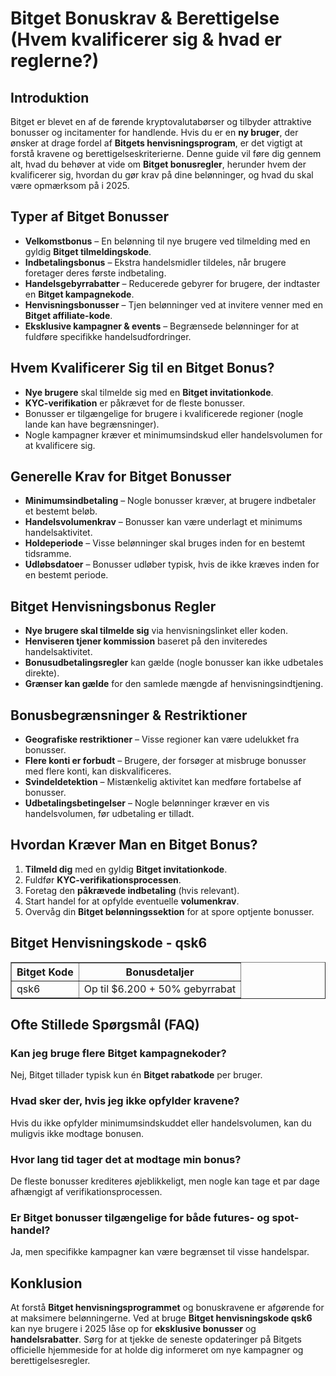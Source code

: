 <h1>Bitget Bonuskrav & Berettigelse (Hvem kvalificerer sig & hvad er reglerne?)</h1>

<h2>Introduktion</h2>
<p>Bitget er blevet en af de førende kryptovalutabørser og tilbyder attraktive bonusser og incitamenter for handlende. Hvis du er en <strong>ny bruger</strong>, der ønsker at drage fordel af <strong>Bitgets henvisningsprogram</strong>, er det vigtigt at forstå kravene og berettigelseskriterierne. Denne guide vil føre dig gennem alt, hvad du behøver at vide om <strong>Bitget bonusregler</strong>, herunder hvem der kvalificerer sig, hvordan du gør krav på dine belønninger, og hvad du skal være opmærksom på i 2025.</p>

<h2>Typer af Bitget Bonusser</h2>
<ul>
    <li><strong>Velkomstbonus</strong> – En belønning til nye brugere ved tilmelding med en gyldig <strong>Bitget tilmeldingskode</strong>.</li>
    <li><strong>Indbetalingsbonus</strong> – Ekstra handelsmidler tildeles, når brugere foretager deres første indbetaling.</li>
    <li><strong>Handelsgebyrrabatter</strong> – Reducerede gebyrer for brugere, der indtaster en <strong>Bitget kampagnekode</strong>.</li>
    <li><strong>Henvisningsbonusser</strong> – Tjen belønninger ved at invitere venner med en <strong>Bitget affiliate-kode</strong>.</li>
    <li><strong>Eksklusive kampagner & events</strong> – Begrænsede belønninger for at fuldføre specifikke handelsudfordringer.</li>
</ul>

<h2>Hvem Kvalificerer Sig til en Bitget Bonus?</h2>
<ul>
    <li><strong>Nye brugere</strong> skal tilmelde sig med en <strong>Bitget invitationkode</strong>.</li>
    <li><strong>KYC-verifikation</strong> er påkrævet for de fleste bonusser.</li>
    <li>Bonusser er tilgængelige for brugere i kvalificerede regioner (nogle lande kan have begrænsninger).</li>
    <li>Nogle kampagner kræver et minimumsindskud eller handelsvolumen for at kvalificere sig.</li>
</ul>

<h2>Generelle Krav for Bitget Bonusser</h2>
<ul>
    <li><strong>Minimumsindbetaling</strong> – Nogle bonusser kræver, at brugere indbetaler et bestemt beløb.</li>
    <li><strong>Handelsvolumenkrav</strong> – Bonusser kan være underlagt et minimums handelsaktivitet.</li>
    <li><strong>Holdeperiode</strong> – Visse belønninger skal bruges inden for en bestemt tidsramme.</li>
    <li><strong>Udløbsdatoer</strong> – Bonusser udløber typisk, hvis de ikke kræves inden for en bestemt periode.</li>
</ul>

<h2>Bitget Henvisningsbonus Regler</h2>
<ul>
    <li><strong>Nye brugere skal tilmelde sig</strong> via henvisningslinket eller koden.</li>
    <li><strong>Henviseren tjener kommission</strong> baseret på den inviteredes handelsaktivitet.</li>
    <li><strong>Bonusudbetalingsregler</strong> kan gælde (nogle bonusser kan ikke udbetales direkte).</li>
    <li><strong>Grænser kan gælde</strong> for den samlede mængde af henvisningsindtjening.</li>
</ul>

<h2>Bonusbegrænsninger & Restriktioner</h2>
<ul>
    <li><strong>Geografiske restriktioner</strong> – Visse regioner kan være udelukket fra bonusser.</li>
    <li><strong>Flere konti er forbudt</strong> – Brugere, der forsøger at misbruge bonusser med flere konti, kan diskvalificeres.</li>
    <li><strong>Svindeldetektion</strong> – Mistænkelig aktivitet kan medføre fortabelse af bonusser.</li>
    <li><strong>Udbetalingsbetingelser</strong> – Nogle belønninger kræver en vis handelsvolumen, før udbetaling er tilladt.</li>
</ul>

<h2>Hvordan Kræver Man en Bitget Bonus?</h2>
<ol>
    <li><strong>Tilmeld dig</strong> med en gyldig <strong>Bitget invitationkode</strong>.</li>
    <li>Fuldfør <strong>KYC-verifikationsprocessen</strong>.</li>
    <li>Foretag den <strong>påkrævede indbetaling</strong> (hvis relevant).</li>
    <li>Start handel for at opfylde eventuelle <strong>volumenkrav</strong>.</li>
    <li>Overvåg din <strong>Bitget belønningssektion</strong> for at spore optjente bonusser.</li>
</ol>

<h2>Bitget Henvisningskode - qsk6</h2>
<table border="1">
    <tr>
        <th>Bitget Kode</th>
        <th>Bonusdetaljer</th>
    </tr>
    <tr>
        <td>qsk6</td>
        <td>Op til $6.200 + 50% gebyrrabat</td>
    </tr>
</table>

<h2>Ofte Stillede Spørgsmål (FAQ)</h2>

<h3>Kan jeg bruge flere Bitget kampagnekoder?</h3>
<p>Nej, Bitget tillader typisk kun én <strong>Bitget rabatkode</strong> per bruger.</p>

<h3>Hvad sker der, hvis jeg ikke opfylder kravene?</h3>
<p>Hvis du ikke opfylder minimumsindskuddet eller handelsvolumen, kan du muligvis ikke modtage bonusen.</p>

<h3>Hvor lang tid tager det at modtage min bonus?</h3>
<p>De fleste bonusser krediteres øjeblikkeligt, men nogle kan tage et par dage afhængigt af verifikationsprocessen.</p>

<h3>Er Bitget bonusser tilgængelige for både futures- og spot-handel?</h3>
<p>Ja, men specifikke kampagner kan være begrænset til visse handelspar.</p>

<h2>Konklusion</h2>
<p>At forstå <strong>Bitget henvisningsprogrammet</strong> og bonuskravene er afgørende for at maksimere belønningerne. Ved at bruge <strong>Bitget henvisningskode qsk6</strong> kan nye brugere i 2025 låse op for <strong>eksklusive bonusser</strong> og <strong>handelsrabatter</strong>. Sørg for at tjekke de seneste opdateringer på Bitgets officielle hjemmeside for at holde dig informeret om nye kampagner og berettigelsesregler.</p>
